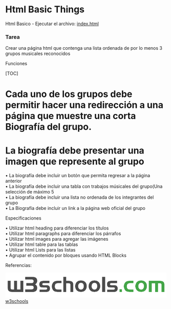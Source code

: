 # Html Basic Things
Html Basico - Ejecutar el archivo: [index.html](https://github.com/juancr5/Html_Basic_Things/blob/main/Index.html)

### Tarea
Crear una página html que contenga una lista ordenada de por lo menos 3 grupos
musicales reconocidos 

Funciones 

[TOC]
# Cada uno de los grupos debe permitir hacer una redirección a una página que muestre una corta Biografía del grupo. <br/>
# La biografía debe presentar una imagen que represente al grupo <br/>
• La biografía debe incluir un botón que permita regresar a la página anterior <br/>
• La biografía debe incluir una tabla con trabajos músicales del grupo(Una selección de máximo 5 <br/>
• La biografía debe incluir una lista no ordenada de los integrantes del grupo <br/>
• La Biografía debe incluir un link a la página web oficial del grupo <br/>

Especificaciones

• Utilizar html heading para diferenciar los títulos <br/>
• Utilizar html paragraphs para diferenciar los párrafos <br/>
• Utilizar html images para agregar las imágenes <br/>
• Utilizar html table para las tablas <br/>
• Utilizar html Lists para las listas <br/>
• Agrupar el contenido por bloques usando HTML Blocks <br/>


 Referencias:
 
 ![alt tag](https://github.com/juancr5/Html_Basic_Things/blob/main/Resources/W3Schools_logo.png)<br/>
 [w3schools](https://www.w3schools.com/html/)
